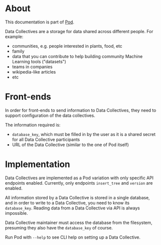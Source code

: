 # About
This documentation is part of [Pod](../README.md).

Data Collectives are a storage for data shared across different people. For example:

* communities, e.g. people interested in plants, food, etc
* family
* data that you can contribute to help building community Machine Learning tools ("datasets")
* teams in companies
* wikipedia-like articles
* etc


# Front-ends

In order for front-ends to send information to Data Collectives,
they need to support configuration of the data collectives.

The information required is:

* `database_key`, which must be filled in by the user as it is a shared secret for all Data Collective participants
* URL of the Data Collective (similar to the one of Pod itself)


# Implementation

Data Collectives are implemented as a Pod variation with only specific API endpoints enabled.
Currently, only endpoints `insert_tree` and `version` are enabled.

All information stored by a Data Collective is stored in a single database,
and in order to write to a Data Collective, you need to know its `database_key`.
Reading data from a Data Collective via API is always impossible.

Data Collective maintainer must access the database from the filesystem,
presuming they also have the `database_key` of course.

Run Pod with `--help` to see CLI help on setting up a Data Collective.

